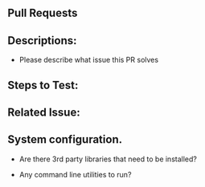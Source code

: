 ## Pull Requests

<!--- When you submit a pull request to the project repository, it should provide all of the following information. -->

## Descriptions:

* Please describe what issue this PR solves


<!--- Please provide clarity to any potentially complex code. -->


<!--- Explain reasons behind organizational or architectural decisions you made. -->


<!--- Give context to what feature you were completing so that your teammate has a mental model before looking at the code. -->


## Steps to Test:

<!--- What steps are necessary to test the code. -->

## Related Issue:

<!--- Select the ISSUE this resolves here: -->

## System configuration.


* Are there 3rd party libraries that need to be installed?


* Any command line utilities to run?


<!--- If there is a UI component, give clear instructions for steps to perform in the UI, and what they should expect to see as the outcome of those steps. -->

